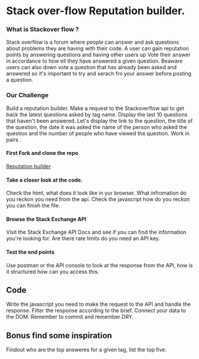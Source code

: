 # Stack over-flow Reputation builder. 

### What is Stackover flow ? 

Stack overflow is a forum where people can answer and ask questions about problems they are having with their code. A user can gain reputation points by answering questions and having other users up Vote their answer in accordance to how ell they have answered a given question. Beaware users can also down vote a question that has already been asked and answered so it's important to try and serach fro your answer before posting a question. 

### Our Challenge

Build a reputation builder.  Make a request to the Stackoverflow api to get back the latest questions asked by tag name. Display the last 10 questions that haven't been answered. Let's display the link to the question, the title of the question, the date it was asked the name of the person who asked the question and the number of people who have viewed the question. Work in pairs . 

#### First Fork and clone the repo

[Reputation builder](https://github.com/tormod17/Reputation-Builder)

#### Take a closer look at the code. 
Check the html, what does it look like in yur browser.  What infromation do you reckon you need from the api. Check the javascript how do you reckon you can finish the file. 

#### Browse the Stack Exchange API
Visit the Stack Exchange API Docs and see if you can find the information you're looking for. Are there rate limits do you need an API key. 

#### Test the end points 
Use postman or the API console to look at the response from the API, how is it structured how can you access this. 

## Code
Write the javascript you need to make the request to the API and handle the response. Filter the response according to the brief. Connect your data to the DOM.  Remember to commit and remember DRY. 

## Bonus find some inspiration 
Findout who are the top answeres for a given tag, list the top five. 
